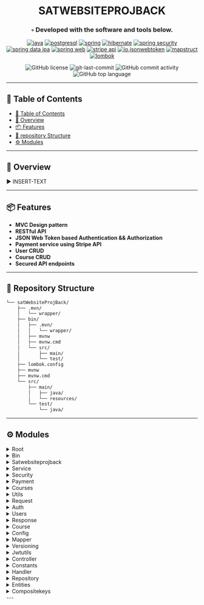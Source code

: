 <div align="center">
<h1 align="center">
<br>SATWEBSITEPROJBACK</h1>
<h3>◦ Developed with the software and tools below.</h3>

<p align="center">
<a href="https://www.java.com"><img src="https://img.shields.io/badge/java-%23ED8B00.svg?style=flat-square&logo=openjdk&logoColor=white" alt="java" /></a>
<a href="https://www.postgresql.org/"><img src="https://img.shields.io/badge/PostgreSQL-%23336791.svg?style=flat-square&logo=postgresql&logoColor=white" alt="postgresql" /></a>
<a href="https://spring.io"><img src="https://img.shields.io/badge/spring-%23ED8B0.svg?style=flat-square&logo=spring&logoColor=white" alt="spring" /></a>
<a href="https://hibernate.org/"><img src="https://img.shields.io/badge/hibernate-%23AF5E64.svg?style=flat-square&logo=hibernate&logoColor=white" alt="hibernate" /></a>
<a href="https://spring.io/projects/spring-security"><img src="https://img.shields.io/badge/spring-security-%23ED8B0.svg?style=flat-square&logo=spring&logoColor=white" alt="spring security" /></a>
<a href="https://spring.io/projects/spring-data-jpa"><img src="https://img.shields.io/badge/spring-data_jpa-%23ED8B0.svg?style=flat-square&logo=spring&logoColor=white" alt="spring data jpa" /></a>
<a href="https://spring.io/web-applications"><img src="https://img.shields.io/badge/spring-web-%23ED8B0.svg?style=flat-square&logo=spring&logoColor=white" alt="spring web" /></a>
<a href="https://stripe.com"><img src="https://img.shields.io/badge/Stripe-%23667FF6.svg?style=flat-square" alt="stripe api" /></a>
<a href="https://mvnrepository.com/artifact/io.jsonwebtoken/jjwt"><img src="https://img.shields.io/badge/io.jsonwebtoken-%230066CC.svg?style=flat-square" alt="io.jsonwebtoken" /></a>
<a href="https://mapstruct.org/"><img src="https://img.shields.io/badge/MapStruct-%23F3508B.svg?style=flat-square&logo=mapstruct&logoColor=white" alt="mapstruct" /></a>
<a href="https://projectlombok.org/"><img src="https://img.shields.io/badge/Lombok-%230A0A0A.svg?style=flat-square&logo=lombok&logoColor=white" alt="lombok" /></a>
</p>

<div align="center">
<img src="https://img.shields.io/github/license/NTurbo1/satWebsiteProjBack?style=flat-square&color=5D6D7E" alt="GitHub license" />
<img src="https://img.shields.io/github/last-commit/NTurbo1/satWebsiteProjBack?style=flat-square&color=5D6D7E" alt="git-last-commit" />
<img src="https://img.shields.io/github/commit-activity/m/NTurbo1/satWebsiteProjBack?style=flat-square&color=5D6D7E" alt="GitHub commit activity" />
<img src="https://img.shields.io/github/languages/top/NTurbo1/satWebsiteProjBack?style=flat-square&color=5D6D7E" alt="GitHub top language" />
</div>
</div>

---

## 📖 Table of Contents
- [📖 Table of Contents](#-table-of-contents)
- [📍 Overview](#-overview)
- [📦 Features](#-features)
- [📂 repository Structure](#-repository-structure)
- [⚙️ Modules](#modules)
---


## 📍 Overview

► INSERT-TEXT

---

## 📦 Features

- **MVC Design pattern**
- **RESTful API**
- **JSON Web Token based Authentication && Authorization**
- **Payment service using Stripe API**
- **User CRUD**
- **Course CRUD**
- **Secured API endpoints**
---


## 📂 Repository Structure

```sh
└── satWebsiteProjBack/
    ├── .mvn/
    │   └── wrapper/
    ├── bin/
    │   ├── .mvn/
    │   │   └── wrapper/
    │   ├── mvnw
    │   ├── mvnw.cmd
    │   └── src/
    │       ├── main/
    │       └── test/
    ├── lombok.config
    ├── mvnw
    ├── mvnw.cmd
    └── src/
        ├── main/
        │   ├── java/
        │   └── resources/
        └── test/
            └── java/

```

---


## ⚙️ Modules

<details closed><summary>Root</summary>

| File                                                                                   | Summary       |
| ---                                                                                    | ---           |
| [lombok.config](https://github.com/NTurbo1/satWebsiteProjBack/blob/main/lombok.config) | ► INSERT-TEXT |
| [mvnw.cmd](https://github.com/NTurbo1/satWebsiteProjBack/blob/main/mvnw.cmd)           | ► INSERT-TEXT |
| [mvnw](https://github.com/NTurbo1/satWebsiteProjBack/blob/main/mvnw)                   | ► INSERT-TEXT |

</details>

<details closed><summary>Bin</summary>

| File                                                                             | Summary       |
| ---                                                                              | ---           |
| [mvnw.cmd](https://github.com/NTurbo1/satWebsiteProjBack/blob/main/bin/mvnw.cmd) | ► INSERT-TEXT |
| [mvnw](https://github.com/NTurbo1/satWebsiteProjBack/blob/main/bin/mvnw)         | ► INSERT-TEXT |

</details>

<details closed><summary>Satwebsiteprojback</summary>

| File                                                                                                                                                                                    | Summary       |
| ---                                                                                                                                                                                     | ---           |
| [SatPracticeWebsiteApplicationTests.java](https://github.com/NTurbo1/satWebsiteProjBack/blob/main/src/test/java/com/nturbo1/satWebsiteProjBack/SatPracticeWebsiteApplicationTests.java) | ► INSERT-TEXT |
| [ServletInitializer.java](https://github.com/NTurbo1/satWebsiteProjBack/blob/main/src/main/java/com/nturbo1/satWebsiteProjBack/ServletInitializer.java)                                 | ► INSERT-TEXT |
| [SatPracticeWebsiteApplication.java](https://github.com/NTurbo1/satWebsiteProjBack/blob/main/src/main/java/com/nturbo1/satWebsiteProjBack/SatPracticeWebsiteApplication.java)           | ► INSERT-TEXT |

</details>

<details closed><summary>Service</summary>

| File                                                                                                                                                              | Summary       |
| ---                                                                                                                                                               | ---           |
| [RoleService.java](https://github.com/NTurbo1/satWebsiteProjBack/blob/main/src/main/java/com/nturbo1/satWebsiteProjBack/service/RoleService.java)                 | ► INSERT-TEXT |
| [TestService.java](https://github.com/NTurbo1/satWebsiteProjBack/blob/main/src/main/java/com/nturbo1/satWebsiteProjBack/service/TestService.java)                 | ► INSERT-TEXT |
| [QuestionTypeService.java](https://github.com/NTurbo1/satWebsiteProjBack/blob/main/src/main/java/com/nturbo1/satWebsiteProjBack/service/QuestionTypeService.java) | ► INSERT-TEXT |
| [QuestionService.java](https://github.com/NTurbo1/satWebsiteProjBack/blob/main/src/main/java/com/nturbo1/satWebsiteProjBack/service/QuestionService.java)         | ► INSERT-TEXT |

</details>

<details closed><summary>Security</summary>

| File                                                                                                                                                                           | Summary       |
| ---                                                                                                                                                                            | ---           |
| [JwtService.java](https://github.com/NTurbo1/satWebsiteProjBack/blob/main/src/main/java/com/nturbo1/satWebsiteProjBack/service/security/JwtService.java)                       | ► INSERT-TEXT |
| [TokenService.java](https://github.com/NTurbo1/satWebsiteProjBack/blob/main/src/main/java/com/nturbo1/satWebsiteProjBack/service/security/TokenService.java)                   | ► INSERT-TEXT |
| [LogoutService.java](https://github.com/NTurbo1/satWebsiteProjBack/blob/main/src/main/java/com/nturbo1/satWebsiteProjBack/service/security/LogoutService.java)                 | ► INSERT-TEXT |
| [AuthenticationService.java](https://github.com/NTurbo1/satWebsiteProjBack/blob/main/src/main/java/com/nturbo1/satWebsiteProjBack/service/security/AuthenticationService.java) | ► INSERT-TEXT |

</details>

<details closed><summary>Payment</summary>

| File                                                                                                                                                                                       | Summary       |
| ---                                                                                                                                                                                        | ---           |
| [PaymentService.java](https://github.com/NTurbo1/satWebsiteProjBack/blob/main/src/main/java/com/nturbo1/satWebsiteProjBack/service/payment/PaymentService.java)                            | ► INSERT-TEXT |
| [StripeClient.java](https://github.com/NTurbo1/satWebsiteProjBack/blob/main/src/main/java/com/nturbo1/satWebsiteProjBack/service/payment/StripeClient.java)                                | ► INSERT-TEXT |
| [PaymentGatewayController.java](https://github.com/NTurbo1/satWebsiteProjBack/blob/main/src/main/java/com/nturbo1/satWebsiteProjBack/web/controller/payment/PaymentGatewayController.java) | ► INSERT-TEXT |

</details>

<details closed><summary>Courses</summary>

| File                                                                                                                                                                                             | Summary       |
| ---                                                                                                                                                                                              | ---           |
| [CourseStatus.java](https://github.com/NTurbo1/satWebsiteProjBack/blob/main/src/main/java/com/nturbo1/satWebsiteProjBack/service/courses/CourseStatus.java)                                      | ► INSERT-TEXT |
| [VideoService.java](https://github.com/NTurbo1/satWebsiteProjBack/blob/main/src/main/java/com/nturbo1/satWebsiteProjBack/service/courses/VideoService.java)                                      | ► INSERT-TEXT |
| [CourseSectionService.java](https://github.com/NTurbo1/satWebsiteProjBack/blob/main/src/main/java/com/nturbo1/satWebsiteProjBack/service/courses/CourseSectionService.java)                      | ► INSERT-TEXT |
| [CourseService.java](https://github.com/NTurbo1/satWebsiteProjBack/blob/main/src/main/java/com/nturbo1/satWebsiteProjBack/service/courses/CourseService.java)                                    | ► INSERT-TEXT |
| [TopicService.java](https://github.com/NTurbo1/satWebsiteProjBack/blob/main/src/main/java/com/nturbo1/satWebsiteProjBack/service/courses/TopicService.java)                                      | ► INSERT-TEXT |
| [CourseRequestDto.java](https://github.com/NTurbo1/satWebsiteProjBack/blob/main/src/main/java/com/nturbo1/satWebsiteProjBack/service/dto/request/courses/CourseRequestDto.java)                  | ► INSERT-TEXT |
| [VideoRequestDto.java](https://github.com/NTurbo1/satWebsiteProjBack/blob/main/src/main/java/com/nturbo1/satWebsiteProjBack/service/dto/request/courses/VideoRequestDto.java)                    | ► INSERT-TEXT |
| [TopicRequestDto.java](https://github.com/NTurbo1/satWebsiteProjBack/blob/main/src/main/java/com/nturbo1/satWebsiteProjBack/service/dto/request/courses/TopicRequestDto.java)                    | ► INSERT-TEXT |
| [CourseSectionRequestDto.java](https://github.com/NTurbo1/satWebsiteProjBack/blob/main/src/main/java/com/nturbo1/satWebsiteProjBack/service/dto/request/courses/CourseSectionRequestDto.java)    | ► INSERT-TEXT |
| [TopicResponseDto.java](https://github.com/NTurbo1/satWebsiteProjBack/blob/main/src/main/java/com/nturbo1/satWebsiteProjBack/service/dto/response/courses/TopicResponseDto.java)                 | ► INSERT-TEXT |
| [VideoResponseDto.java](https://github.com/NTurbo1/satWebsiteProjBack/blob/main/src/main/java/com/nturbo1/satWebsiteProjBack/service/dto/response/courses/VideoResponseDto.java)                 | ► INSERT-TEXT |
| [CourseSectionResponseDto.java](https://github.com/NTurbo1/satWebsiteProjBack/blob/main/src/main/java/com/nturbo1/satWebsiteProjBack/service/dto/response/courses/CourseSectionResponseDto.java) | ► INSERT-TEXT |
| [CourseSectionMapper.java](https://github.com/NTurbo1/satWebsiteProjBack/blob/main/src/main/java/com/nturbo1/satWebsiteProjBack/service/mapper/courses/CourseSectionMapper.java)                 | ► INSERT-TEXT |
| [TopicMapper.java](https://github.com/NTurbo1/satWebsiteProjBack/blob/main/src/main/java/com/nturbo1/satWebsiteProjBack/service/mapper/courses/TopicMapper.java)                                 | ► INSERT-TEXT |
| [VideoMapper.java](https://github.com/NTurbo1/satWebsiteProjBack/blob/main/src/main/java/com/nturbo1/satWebsiteProjBack/service/mapper/courses/VideoMapper.java)                                 | ► INSERT-TEXT |
| [CourseController.java](https://github.com/NTurbo1/satWebsiteProjBack/blob/main/src/main/java/com/nturbo1/satWebsiteProjBack/web/controller/courses/CourseController.java)                       | ► INSERT-TEXT |
| [Video.java](https://github.com/NTurbo1/satWebsiteProjBack/blob/main/src/main/java/com/nturbo1/satWebsiteProjBack/repository/entities/courses/Video.java)                                        | ► INSERT-TEXT |
| [Course.java](https://github.com/NTurbo1/satWebsiteProjBack/blob/main/src/main/java/com/nturbo1/satWebsiteProjBack/repository/entities/courses/Course.java)                                      | ► INSERT-TEXT |
| [CourseSection.java](https://github.com/NTurbo1/satWebsiteProjBack/blob/main/src/main/java/com/nturbo1/satWebsiteProjBack/repository/entities/courses/CourseSection.java)                        | ► INSERT-TEXT |
| [Topic.java](https://github.com/NTurbo1/satWebsiteProjBack/blob/main/src/main/java/com/nturbo1/satWebsiteProjBack/repository/entities/courses/Topic.java)                                        | ► INSERT-TEXT |
| [TopicRepository.java](https://github.com/NTurbo1/satWebsiteProjBack/blob/main/src/main/java/com/nturbo1/satWebsiteProjBack/repository/courses/TopicRepository.java)                             | ► INSERT-TEXT |
| [CourseSectionRepository.java](https://github.com/NTurbo1/satWebsiteProjBack/blob/main/src/main/java/com/nturbo1/satWebsiteProjBack/repository/courses/CourseSectionRepository.java)             | ► INSERT-TEXT |
| [CourseRepository.java](https://github.com/NTurbo1/satWebsiteProjBack/blob/main/src/main/java/com/nturbo1/satWebsiteProjBack/repository/courses/CourseRepository.java)                           | ► INSERT-TEXT |
| [VideoRepository.java](https://github.com/NTurbo1/satWebsiteProjBack/blob/main/src/main/java/com/nturbo1/satWebsiteProjBack/repository/courses/VideoRepository.java)                             | ► INSERT-TEXT |

</details>

<details closed><summary>Utils</summary>

| File                                                                                                                                                                                                              | Summary       |
| ---                                                                                                                                                                                                               | ---           |
| [CourseRelatedEntitiesBeforeCRUDCheck.java](https://github.com/NTurbo1/satWebsiteProjBack/blob/main/src/main/java/com/nturbo1/satWebsiteProjBack/service/courses/utils/CourseRelatedEntitiesBeforeCRUDCheck.java) | ► INSERT-TEXT |
| [ExistingCourseRelatedEntities.java](https://github.com/NTurbo1/satWebsiteProjBack/blob/main/src/main/java/com/nturbo1/satWebsiteProjBack/service/courses/utils/ExistingCourseRelatedEntities.java)               | ► INSERT-TEXT |
| [AuthorizationUtil.java](https://github.com/NTurbo1/satWebsiteProjBack/blob/main/src/main/java/com/nturbo1/satWebsiteProjBack/web/controller/utils/AuthorizationUtil.java)                                        | ► INSERT-TEXT |

</details>

<details closed><summary>Request</summary>

| File                                                                                                                                                                                | Summary       |
| ---                                                                                                                                                                                 | ---           |
| [TestRequestDto.java](https://github.com/NTurbo1/satWebsiteProjBack/blob/main/src/main/java/com/nturbo1/satWebsiteProjBack/service/dto/request/TestRequestDto.java)                 | ► INSERT-TEXT |
| [RoleRequestDto.java](https://github.com/NTurbo1/satWebsiteProjBack/blob/main/src/main/java/com/nturbo1/satWebsiteProjBack/service/dto/request/RoleRequestDto.java)                 | ► INSERT-TEXT |
| [QuestionRequestDto.java](https://github.com/NTurbo1/satWebsiteProjBack/blob/main/src/main/java/com/nturbo1/satWebsiteProjBack/service/dto/request/QuestionRequestDto.java)         | ► INSERT-TEXT |
| [QuestionTypeRequestDto.java](https://github.com/NTurbo1/satWebsiteProjBack/blob/main/src/main/java/com/nturbo1/satWebsiteProjBack/service/dto/request/QuestionTypeRequestDto.java) | ► INSERT-TEXT |

</details>

<details closed><summary>Auth</summary>

| File                                                                                                                                                                                      | Summary       |
| ---                                                                                                                                                                                       | ---           |
| [RegisterRequest.java](https://github.com/NTurbo1/satWebsiteProjBack/blob/main/src/main/java/com/nturbo1/satWebsiteProjBack/service/dto/request/auth/RegisterRequest.java)                | ► INSERT-TEXT |
| [AuthenticationRequest.java](https://github.com/NTurbo1/satWebsiteProjBack/blob/main/src/main/java/com/nturbo1/satWebsiteProjBack/service/dto/request/auth/AuthenticationRequest.java)    | ► INSERT-TEXT |
| [AuthenticationResponse.java](https://github.com/NTurbo1/satWebsiteProjBack/blob/main/src/main/java/com/nturbo1/satWebsiteProjBack/service/dto/response/auth/AuthenticationResponse.java) | ► INSERT-TEXT |

</details>

<details closed><summary>Users</summary>

| File                                                                                                                                                                                     | Summary       |
| ---                                                                                                                                                                                      | ---           |
| [InstructorRequestDto.java](https://github.com/NTurbo1/satWebsiteProjBack/blob/main/src/main/java/com/nturbo1/satWebsiteProjBack/service/dto/request/users/InstructorRequestDto.java)    | ► INSERT-TEXT |
| [UserRequestDto.java](https://github.com/NTurbo1/satWebsiteProjBack/blob/main/src/main/java/com/nturbo1/satWebsiteProjBack/service/dto/request/users/UserRequestDto.java)                | ► INSERT-TEXT |
| [StudentRequestDto.java](https://github.com/NTurbo1/satWebsiteProjBack/blob/main/src/main/java/com/nturbo1/satWebsiteProjBack/service/dto/request/users/StudentRequestDto.java)          | ► INSERT-TEXT |
| [InstructorResponseDto.java](https://github.com/NTurbo1/satWebsiteProjBack/blob/main/src/main/java/com/nturbo1/satWebsiteProjBack/service/dto/response/users/InstructorResponseDto.java) | ► INSERT-TEXT |
| [StudentResponseDto.java](https://github.com/NTurbo1/satWebsiteProjBack/blob/main/src/main/java/com/nturbo1/satWebsiteProjBack/service/dto/response/users/StudentResponseDto.java)       | ► INSERT-TEXT |
| [UserResponseDto.java](https://github.com/NTurbo1/satWebsiteProjBack/blob/main/src/main/java/com/nturbo1/satWebsiteProjBack/service/dto/response/users/UserResponseDto.java)             | ► INSERT-TEXT |
| [StudentService.java](https://github.com/NTurbo1/satWebsiteProjBack/blob/main/src/main/java/com/nturbo1/satWebsiteProjBack/service/users/StudentService.java)                            | ► INSERT-TEXT |
| [UserService.java](https://github.com/NTurbo1/satWebsiteProjBack/blob/main/src/main/java/com/nturbo1/satWebsiteProjBack/service/users/UserService.java)                                  | ► INSERT-TEXT |
| [InstructorService.java](https://github.com/NTurbo1/satWebsiteProjBack/blob/main/src/main/java/com/nturbo1/satWebsiteProjBack/service/users/InstructorService.java)                      | ► INSERT-TEXT |
| [UserMapper.java](https://github.com/NTurbo1/satWebsiteProjBack/blob/main/src/main/java/com/nturbo1/satWebsiteProjBack/service/mapper/users/UserMapper.java)                             | ► INSERT-TEXT |
| [StudentMapper.java](https://github.com/NTurbo1/satWebsiteProjBack/blob/main/src/main/java/com/nturbo1/satWebsiteProjBack/service/mapper/users/StudentMapper.java)                       | ► INSERT-TEXT |
| [InstructorMapper.java](https://github.com/NTurbo1/satWebsiteProjBack/blob/main/src/main/java/com/nturbo1/satWebsiteProjBack/service/mapper/users/InstructorMapper.java)                 | ► INSERT-TEXT |

</details>

<details closed><summary>Response</summary>

| File                                                                                                                                                                                   | Summary       |
| ---                                                                                                                                                                                    | ---           |
| [TestResponseDto.java](https://github.com/NTurbo1/satWebsiteProjBack/blob/main/src/main/java/com/nturbo1/satWebsiteProjBack/service/dto/response/TestResponseDto.java)                 | ► INSERT-TEXT |
| [QuestionTypeResponseDto.java](https://github.com/NTurbo1/satWebsiteProjBack/blob/main/src/main/java/com/nturbo1/satWebsiteProjBack/service/dto/response/QuestionTypeResponseDto.java) | ► INSERT-TEXT |
| [RoleResponseDto.java](https://github.com/NTurbo1/satWebsiteProjBack/blob/main/src/main/java/com/nturbo1/satWebsiteProjBack/service/dto/response/RoleResponseDto.java)                 | ► INSERT-TEXT |
| [QuestionResponseDto.java](https://github.com/NTurbo1/satWebsiteProjBack/blob/main/src/main/java/com/nturbo1/satWebsiteProjBack/service/dto/response/QuestionResponseDto.java)         | ► INSERT-TEXT |

</details>

<details closed><summary>Course</summary>

| File                                                                                                                                                                                                                    | Summary       |
| ---                                                                                                                                                                                                                     | ---           |
| [AdminSpecificCourseResponseDto.java](https://github.com/NTurbo1/satWebsiteProjBack/blob/main/src/main/java/com/nturbo1/satWebsiteProjBack/service/dto/response/courses/course/AdminSpecificCourseResponseDto.java)     | ► INSERT-TEXT |
| [EnrolledStudentCourseResponseDto.java](https://github.com/NTurbo1/satWebsiteProjBack/blob/main/src/main/java/com/nturbo1/satWebsiteProjBack/service/dto/response/courses/course/EnrolledStudentCourseResponseDto.java) | ► INSERT-TEXT |
| [StudentSpecificCourseResponseDto.java](https://github.com/NTurbo1/satWebsiteProjBack/blob/main/src/main/java/com/nturbo1/satWebsiteProjBack/service/dto/response/courses/course/StudentSpecificCourseResponseDto.java) | ► INSERT-TEXT |
| [CourseResponseDto.java](https://github.com/NTurbo1/satWebsiteProjBack/blob/main/src/main/java/com/nturbo1/satWebsiteProjBack/service/dto/response/courses/course/CourseResponseDto.java)                               | ► INSERT-TEXT |
| [StudentCourseMapper.java](https://github.com/NTurbo1/satWebsiteProjBack/blob/main/src/main/java/com/nturbo1/satWebsiteProjBack/service/mapper/courses/course/StudentCourseMapper.java)                                 | ► INSERT-TEXT |
| [CourseMapper.java](https://github.com/NTurbo1/satWebsiteProjBack/blob/main/src/main/java/com/nturbo1/satWebsiteProjBack/service/mapper/courses/course/CourseMapper.java)                                               | ► INSERT-TEXT |
| [EnrolledStudentCourseMapper.java](https://github.com/NTurbo1/satWebsiteProjBack/blob/main/src/main/java/com/nturbo1/satWebsiteProjBack/service/mapper/courses/course/EnrolledStudentCourseMapper.java)                 | ► INSERT-TEXT |
| [AdminCourseMapper.java](https://github.com/NTurbo1/satWebsiteProjBack/blob/main/src/main/java/com/nturbo1/satWebsiteProjBack/service/mapper/courses/course/AdminCourseMapper.java)                                     | ► INSERT-TEXT |

</details>

<details closed><summary>Config</summary>

| File                                                                                                                                                                                      | Summary       |
| ---                                                                                                                                                                                       | ---           |
| [ServiceConfig.java](https://github.com/NTurbo1/satWebsiteProjBack/blob/main/src/main/java/com/nturbo1/satWebsiteProjBack/service/config/ServiceConfig.java)                              | ► INSERT-TEXT |
| [ApplicationSecurityConfig.java](https://github.com/NTurbo1/satWebsiteProjBack/blob/main/src/main/java/com/nturbo1/satWebsiteProjBack/web/security/config/ApplicationSecurityConfig.java) | ► INSERT-TEXT |
| [WebMvcRegistrationsConfig.java](https://github.com/NTurbo1/satWebsiteProjBack/blob/main/src/main/java/com/nturbo1/satWebsiteProjBack/web/security/config/WebMvcRegistrationsConfig.java) | ► INSERT-TEXT |
| [SimpleCorsFilter.java](https://github.com/NTurbo1/satWebsiteProjBack/blob/main/src/main/java/com/nturbo1/satWebsiteProjBack/web/security/config/SimpleCorsFilter.java)                   | ► INSERT-TEXT |
| [ApplicationWebConfig.java](https://github.com/NTurbo1/satWebsiteProjBack/blob/main/src/main/java/com/nturbo1/satWebsiteProjBack/web/security/config/ApplicationWebConfig.java)           | ► INSERT-TEXT |

</details>

<details closed><summary>Mapper</summary>

| File                                                                                                                                                                   | Summary       |
| ---                                                                                                                                                                    | ---           |
| [QuestionTypeMapper.java](https://github.com/NTurbo1/satWebsiteProjBack/blob/main/src/main/java/com/nturbo1/satWebsiteProjBack/service/mapper/QuestionTypeMapper.java) | ► INSERT-TEXT |
| [TestMapper.java](https://github.com/NTurbo1/satWebsiteProjBack/blob/main/src/main/java/com/nturbo1/satWebsiteProjBack/service/mapper/TestMapper.java)                 | ► INSERT-TEXT |
| [RoleMapper.java](https://github.com/NTurbo1/satWebsiteProjBack/blob/main/src/main/java/com/nturbo1/satWebsiteProjBack/service/mapper/RoleMapper.java)                 | ► INSERT-TEXT |
| [QuestionMapper.java](https://github.com/NTurbo1/satWebsiteProjBack/blob/main/src/main/java/com/nturbo1/satWebsiteProjBack/service/mapper/QuestionMapper.java)         | ► INSERT-TEXT |

</details>

<details closed><summary>Versioning</summary>

| File                                                                                                                                                                                                           | Summary       |
| ---                                                                                                                                                                                                            | ---           |
| [ApiVersionRequestMappingHandlerMapping.java](https://github.com/NTurbo1/satWebsiteProjBack/blob/main/src/main/java/com/nturbo1/satWebsiteProjBack/web/versioning/ApiVersionRequestMappingHandlerMapping.java) | ► INSERT-TEXT |
| [ApiVersion.java](https://github.com/NTurbo1/satWebsiteProjBack/blob/main/src/main/java/com/nturbo1/satWebsiteProjBack/web/versioning/ApiVersion.java)                                                         | ► INSERT-TEXT |
| [ApiVersionCondition.java](https://github.com/NTurbo1/satWebsiteProjBack/blob/main/src/main/java/com/nturbo1/satWebsiteProjBack/web/versioning/ApiVersionCondition.java)                                       | ► INSERT-TEXT |

</details>

<details closed><summary>Jwtutils</summary>

| File                                                                                                                                                                                    | Summary       |
| ---                                                                                                                                                                                     | ---           |
| [JwtAuthenticationFilter.java](https://github.com/NTurbo1/satWebsiteProjBack/blob/main/src/main/java/com/nturbo1/satWebsiteProjBack/web/security/jwtutils/JwtAuthenticationFilter.java) | ► INSERT-TEXT |

</details>

<details closed><summary>Controller</summary>

| File                                                                                                                                                                               | Summary       |
| ---                                                                                                                                                                                | ---           |
| [TestController.java](https://github.com/NTurbo1/satWebsiteProjBack/blob/main/src/main/java/com/nturbo1/satWebsiteProjBack/web/controller/TestController.java)                     | ► INSERT-TEXT |
| [StudentController.java](https://github.com/NTurbo1/satWebsiteProjBack/blob/main/src/main/java/com/nturbo1/satWebsiteProjBack/web/controller/StudentController.java)               | ► INSERT-TEXT |
| [AuthenticationController.java](https://github.com/NTurbo1/satWebsiteProjBack/blob/main/src/main/java/com/nturbo1/satWebsiteProjBack/web/controller/AuthenticationController.java) | ► INSERT-TEXT |

</details>

<details closed><summary>Constants</summary>

| File                                                                                                                                                                   | Summary       |
| ---                                                                                                                                                                    | ---           |
| [RestApiConst.java](https://github.com/NTurbo1/satWebsiteProjBack/blob/main/src/main/java/com/nturbo1/satWebsiteProjBack/web/controller/constants/RestApiConst.java)   | ► INSERT-TEXT |
| [UserRoleConst.java](https://github.com/NTurbo1/satWebsiteProjBack/blob/main/src/main/java/com/nturbo1/satWebsiteProjBack/web/controller/constants/UserRoleConst.java) | ► INSERT-TEXT |

</details>

<details closed><summary>Handler</summary>

| File                                                                                                                                                                                                    | Summary       |
| ---                                                                                                                                                                                                     | ---           |
| [ApiVersionNotSupportedException.java](https://github.com/NTurbo1/satWebsiteProjBack/blob/main/src/main/java/com/nturbo1/satWebsiteProjBack/web/exception/handler/ApiVersionNotSupportedException.java) | ► INSERT-TEXT |

</details>

<details closed><summary>Repository</summary>

| File                                                                                                                                                                       | Summary       |
| ---                                                                                                                                                                        | ---           |
| [UserRepository.java](https://github.com/NTurbo1/satWebsiteProjBack/blob/main/src/main/java/com/nturbo1/satWebsiteProjBack/repository/UserRepository.java)                 | ► INSERT-TEXT |
| [RoleRepository.java](https://github.com/NTurbo1/satWebsiteProjBack/blob/main/src/main/java/com/nturbo1/satWebsiteProjBack/repository/RoleRepository.java)                 | ► INSERT-TEXT |
| [TokenRepository.java](https://github.com/NTurbo1/satWebsiteProjBack/blob/main/src/main/java/com/nturbo1/satWebsiteProjBack/repository/TokenRepository.java)               | ► INSERT-TEXT |
| [TestRepository.java](https://github.com/NTurbo1/satWebsiteProjBack/blob/main/src/main/java/com/nturbo1/satWebsiteProjBack/repository/TestRepository.java)                 | ► INSERT-TEXT |
| [QuestionRepository.java](https://github.com/NTurbo1/satWebsiteProjBack/blob/main/src/main/java/com/nturbo1/satWebsiteProjBack/repository/QuestionRepository.java)         | ► INSERT-TEXT |
| [UserTestRepository.java](https://github.com/NTurbo1/satWebsiteProjBack/blob/main/src/main/java/com/nturbo1/satWebsiteProjBack/repository/UserTestRepository.java)         | ► INSERT-TEXT |
| [QuestionTypeRepository.java](https://github.com/NTurbo1/satWebsiteProjBack/blob/main/src/main/java/com/nturbo1/satWebsiteProjBack/repository/QuestionTypeRepository.java) | ► INSERT-TEXT |

</details>

<details closed><summary>Entities</summary>

| File                                                                                                                                                            | Summary       |
| ---                                                                                                                                                             | ---           |
| [UserTest.java](https://github.com/NTurbo1/satWebsiteProjBack/blob/main/src/main/java/com/nturbo1/satWebsiteProjBack/repository/entities/UserTest.java)         | ► INSERT-TEXT |
| [QuestionType.java](https://github.com/NTurbo1/satWebsiteProjBack/blob/main/src/main/java/com/nturbo1/satWebsiteProjBack/repository/entities/QuestionType.java) | ► INSERT-TEXT |
| [Role.java](https://github.com/NTurbo1/satWebsiteProjBack/blob/main/src/main/java/com/nturbo1/satWebsiteProjBack/repository/entities/Role.java)                 | ► INSERT-TEXT |
| [Test.java](https://github.com/NTurbo1/satWebsiteProjBack/blob/main/src/main/java/com/nturbo1/satWebsiteProjBack/repository/entities/Test.java)                 | ► INSERT-TEXT |
| [User.java](https://github.com/NTurbo1/satWebsiteProjBack/blob/main/src/main/java/com/nturbo1/satWebsiteProjBack/repository/entities/User.java)                 | ► INSERT-TEXT |
| [Question.java](https://github.com/NTurbo1/satWebsiteProjBack/blob/main/src/main/java/com/nturbo1/satWebsiteProjBack/repository/entities/Question.java)         | ► INSERT-TEXT |
| [Permission.java](https://github.com/NTurbo1/satWebsiteProjBack/blob/main/src/main/java/com/nturbo1/satWebsiteProjBack/repository/entities/Permission.java)     | ► INSERT-TEXT |
| [Token.java](https://github.com/NTurbo1/satWebsiteProjBack/blob/main/src/main/java/com/nturbo1/satWebsiteProjBack/repository/entities/Token.java)               | ► INSERT-TEXT |

</details>

<details closed><summary>Compositekeys</summary>

| File                                                                                                                                                                      | Summary       |
| ---                                                                                                                                                                       | ---           |
| [UserTestId.java](https://github.com/NTurbo1/satWebsiteProjBack/blob/main/src/main/java/com/nturbo1/satWebsiteProjBack/repository/entities/compositeKeys/UserTestId.java) | ► INSERT-TEXT |

</details>
---
